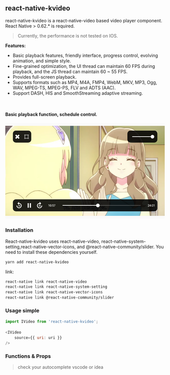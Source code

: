
## react-native-kvideo
react-native-kvideo is a react-native-video based video player component. React Native > 0.62.* is required.

> Currently, the performance is not tested on IOS.

__Features:__
- Basic playback features, friendly interface, progress control, evolving animation, and simple style.
- Fine-grained optimization, the UI thread can maintain 60 FPS during playback, and the JS thread can maintain 60 ~ 55 FPS.
- Provides full-screen playback.
- Supports formats such as MP4, M4A, FMP4, WebM, MKV, MP3, Ogg, WAV, MPEG-TS, MPEG-PS, FLV and ADTS (AAC).
- Support DASH, HlS and SmoothStreaming adaptive streaming.


<br />

#### Basic playback function, schedule control.
![](./demo.png)

### Installation

React-native-kvideo uses react-native-video, react-native-system-setting,react-native-vector-icons, and @react-native-community/slider. You need to install these dependencies yourself.

```bash
yarn add react-native-kvideo
```

link:

```bash
react-native link react-native-video
react-native link react-native-system-setting
react-native link react-native-vector-icons
react-native link @react-native-community/slider
```

### Usage simple

```js
import IVideo from 'react-native-kvideo';

<IVideo
    source={{ uri: uri }}
/>
```

### Functions & Props 

> check your autocomplete vscode or idea
